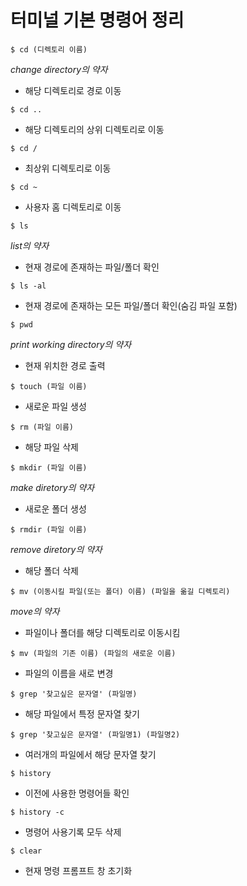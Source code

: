 # 터미널 기본 명령어 정리

```
$ cd (디렉토리 이름)
```
*change directory의 약자*
* 해당 디렉토리로 경로 이동 
```
$ cd ..
```
* 해당 디렉토리의 상위 디렉토리로 이동 

```
$ cd /
```
* 최상위 디렉토리로 이동

```
$ cd ~
```
* 사용자 홈 디렉토리로 이동

```
$ ls
```
*list의 약자*
* 현재 경로에 존재하는 파일/폴더 확인
```
$ ls -al
```
* 현재 경로에 존재하는 모든 파일/폴더 확인(숨김 파일 포함)
```
$ pwd
```
*print working directory의 약자*
* 현재 위치한 경로 출력
```
$ touch (파일 이름) 
```
* 새로운 파일 생성   
```
$ rm (파일 이름) 
```
* 해당 파일 삭제  
```
$ mkdir (파일 이름) 
```
*make diretory의 약자*
* 새로운 폴더 생성
```
$ rmdir (파일 이름) 
```
*remove diretory의 약자*
* 해당 폴더 삭제

```
$ mv (이동시킬 파일(또는 폴더) 이름) (파일을 옮길 디렉토리)
```
*move의 약자*
* 파일이나 폴더를 해당 디렉토리로 이동시킴

```
$ mv (파일의 기존 이름) (파일의 새로운 이름)
```
* 파일의 이름을 새로 변경
```
$ grep '찾고싶은 문자열' (파일명)
```
* 해당 파일에서 특정 문자열 찾기
```
$ grep '찾고싶은 문자열' (파일명1) (파일명2)
```
* 여러개의 파일에서 해당 문자열 찾기
```
$ history
```
* 이전에 사용한 명령어들 확인
```
$ history -c
```
* 명령어 사용기록 모두 삭제

```
$ clear 
```
* 현재 명령 프롬프트 창 초기화